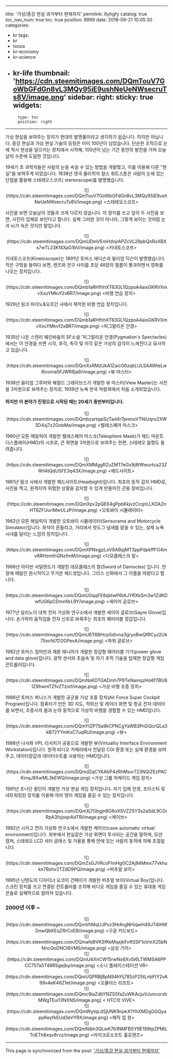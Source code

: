 
---
title: '가상/증강 현실 과거부터 현재까지'
permlink: 6yhgfy
catalog: true
toc_nav_num: true
toc: true
position: 9999
date: 2018-09-21 10:05:30
categories:
- kr
tags:
- kr
- tooza
- kr-economy
- kr-science
- kr-life
thumbnail: 'https://cdn.steemitimages.com/DQmTouV7GoWbGFdGn8vL3MQy95iE9ushNeUeNWsecruTs8V/image.png'
sidebar:
    right:
        sticky: true
widgets:
    -
        type: toc
        position: right
---


가상 현실을 보여주는 장치가 현대의 발명품이라고 생각하기 쉽습니다. 하지만 아닙니다. 증강 현실과 가상 현실 기술의 등장은 이미 100년이 넘었습니다. 단순한 조작으로 눈에 착시 현상을 일으키는 장치에서 시작해, 100년이 넘는 기간 동안의 발전을 거쳐 오늘날의 수준에 도달한 것입니다. 

19세기 초 과학자들은 사람의 눈을 속일 수 있는 방법을 개발했고, 이를 이용해 다른 "현실"을 보여주게 되었습니다. 1838년 영국 물리학자 찰스 휘트스톤은 사람의 눈에 있는 단점을 활용해 스테레오스코프( stereoscope)를 발명했습니다.

<center>
![](https://cdn.steemitimages.com/DQmTouV7GoWbGFdGn8vL3MQy95iE9ushNeUeNWsecruTs8V/image.png)
<스테레오스코프>
</center>

사진을 보면 오늘날의 것들과 크게 다르지 않습니다. 이 장치를 쓰고 앞의 두 사진을 보면, 사진이 입체로 보인다고 합니다. 실제 그러한 것이 아니라, 그렇게 보이는 것처럼 눈과 뇌가 속은 것지만 말입니다. 

<center>
![](https://cdn.steemitimages.com/DQmUDmVEmHdnjrAPZcVL29pbQnRxXBXs7wTL23Kf4XaG1bV/image.png)
<키네토스코프>
</center>

키네토스코프(Kinetoscope)는 1891년 토머스 에디슨과 윌리엄 딕슨이 발명했습니다. 작은 구멍을 들여다 보면, 렌즈와 전구 사이를 초당 48장의 필름이 통과하면서 영화를 나오는 장치입니다.  

<center>
![](https://cdn.steemitimages.com/DQmb1aRHfhhXT63GL1QzpoA4aisGKRVXmvXxuYMkvf2xBR7/image.png)
<비행 연습 장치>
</center>

1929년 링크 파아노&오르간 사에서 제작한 비행 연습 장치입니다. 

<center>
![](https://cdn.steemitimages.com/DQmb1aRHfhhXT63GL1QzpoA4aisGKRVXmvXxuYMkvf2xBR7/image.png)
<피그말리온 안경>
</center>

1935년 나온 스텐리 웨인바움의 SF소설 '피그말리온 안경(Pygmalion's Spectacles)에서는 이 안경을 쓰면 시각, 후각, 촉각 및 미각 같은 가상의 감각이 느껴진다고 묘사하고 있습니다.
 
<center>
![](https://cdn.steemitimages.com/DQmXxRMzUkA1ZaicG6zqkLULSAAWteLw6ivoma5FJWR9ja9/image.png)
<뷰 마스터>
</center>

1938년 윌리엄 그루버와 해럴드 그레이브스가 개발한 뷰 마스터(View Master)는 사진을 3차원으로 보여주는 장치로, 1939년 뉴욕 만국 박람회에서 처음 소개되었습니다.

#### 하지만 이 분야가 진정으로 시작된 때는 20세기 중반부터입니다.

<center>
![](https://cdn.steemitimages.com/DQmbzartqaiSzTad4r7pmnuVTNiUqro2XW3D4xj7z2GnbMa/image.png)
<텔레스페어 마스크>
</center>

1960년 모튼 헤일릭이 개발한 텔레스페어 마스크(Telesphere Mask)가 헤드 마운트 디스플레이(HMD)의 시초로, 큰 화면을 3차원으로 보여주는 한편, 스테레오 음향도 들려줍니다. 

<center>
![](https://cdn.steemitimages.com/DQmXMMggRZuZMT7eGx9j8tWwurtca23ZRH4tQdUSFE3q43X/image.png)
<헤드사이트>
</center>

1961년 필코 사에서 개발한 헤드사이트(Headsight)입니다. 최초의 동작 감지 HMD로, 사진을 찍고, 원격지의 위험한 상황을 감지할 수 있게 만들어진 군용 장비입니다.

<center>
![](https://cdn.steemitimages.com/DQmXpv2pQE64gPpbKkjvzCcqnLLKDA2nHT6ZFUuriMwULzP/image.png)
<오토바이 시뮬레이터>
</center>

1962년 모튼 헤일릭이 개발한 오토바이 시뮬레이터(Sensorama and Motorcycle Simulator)입니다. 좌석이 흔들리고, 거리에서 핫도그 냄새를 맡을 수 있는, 실제 뉴욕 시내를 달리는 느낌의 장치입니다.   

<center>
![](https://cdn.steemitimages.com/DQmXPNxgjzLoV8ABqjMT3ppPdpkffFG4mv6RHzmthQNzfmM/image.png)
<디모클레스의 칼>
</center>

1968년 아이반 서덜렌드가 개발한 데모클레스의 칼(Sword of Damocles) 입니다. 천장에 매달린 원시적이고 무거운 헤드셋입니다. 그리스 신화에서 그 이름을 따왔다고 합니다.

<center>
![](https://cdn.steemitimages.com/DQmUGqqFE8qktwP6tAJYRXkSm3w1ZdKDwfUG6pCDmnNrLRY/image.png)
<세이어 글로브>
</center>

1977년 일리노이 대학 전자 가상화 연구소에서 개발한 세이어 글로브(Sayre Glove)입니다. 손가락의 움직임을 전자 신호로 바꿔주는 최초의 웨어러블 장갑입니다.

<center>
![](https://cdn.steemitimages.com/DQmU6T6BHcpSdivna3gryoBwQfRCyJ2Uk75xcfd7D2GPexA/image.png)
<파워 글로브>
</center>

1982년 토머스 짐머만과 재론 래니어가 개발한 장갑형 웨어러블 기기(power glove and data glove)입니다. 광학 센서와 초음속 및 자기 추적 기술을 탑재한 장갑형 게임 콘트롤러입니다.


<center>
![](https://cdn.steemitimages.com/DQmNsKDTGADmh7P9TeNamqzHo6f7BU81Z9hwmTZfvZTzixf/image.png)
<가상 비행 조종 장치>
</center>

1986년 토머스 퍼니스가 개발한 공군용 가상 조종 장치(Air Force Super Cockpit Program)입니다. 컴퓨터가 만든 3D 지도, 적외선 및 레이더 화면 및 항공 전자 데이터를 보면서, 조종사의 몸과 눈의 동작으로 가상의 비행을 경험할 수 있는 HMD입니다.

<center>
![](https://cdn.steemitimages.com/DQmYtZP7Sa9kCPNCgYaWB3PnDQcrQLa3kB72YYmKxC7uqRU/image.png)
<뷰>
</center>

1988년 나사와 VPL 리서치가 공동으로 개발한 뷰(Virtuality Interface Environment Workstation)입니다. 원격 비디오 카메라에서 전달된 CGI 환경 또는 실제 환경을 보여주고,  데이터장갑과 데이터수트를 사용하는 HMD입니다.

<center>
![](https://cdn.steemitimages.com/DQmdZqCYAAbP4zRhMsvr723NQiZEzPACKinqJ8XwML3kEWQ/image.png)
<가상 그룹 아케이드 게임 장치>
</center>

1991년 조나단 왈던이 개발한 가상 현실 게임 장치입니다. 자기 입체 안경, 조이스틱 및 네트워킹된 장치를 이용해 여러 명이 게임을 즐길 수 있는 장치입니다. 

<center>
![](https://cdn.steemitimages.com/DQmXj7Gbgjn8G6oXSVZ2SY3s2aSdL9CGiRpA3fxjoqxAdTR/image.png)
<케이브>
</center>

1992년 시카고 전자 가상화 연구소에서 개발한 케이브(cave automatic virtual environment)입니다. 외부에서 현실같은 가상 화면이 투사되는 공간을 말하며, 모션 캡쳐, 스테레오 LCD 셔터 글래스 및 거울을 통해 안에 있는 사람의 동작에 의해 조절됩니다.

<center>
![](https://cdn.steemitimages.com/DQmZsGJVRcoFhnHgGC2Aj84Mmx77vkhukn7Bshv2TZdD9PQ/image.png)
<버추얼 보이>
</center>

1995년 닌텐도의 디자이너 요코이 건페이가 개발한 버추얼 보이(Virtual Boy)입니다. 스크린 장치를 쓰고 연결된 컨트롤러를 조작해 비디오 게임을 즐길 수 있는 휴대용 게임 콘솔로 실패작으로 알려져 있습니다.

### 2000년 이후 ~

<center>
![](https://cdn.steemitimages.com/DQmVhMqUJPvz3HrArgNHiqwH49JT4iHWDnwQbKEqZRrCoEB/image.png)
<구글 카드보드>
</center>

<center>
![](https://cdn.steemitimages.com/DQmafeBVKSfKeMqxjkFnftSSF1oVmX25bNNncQoDNCt6VMS/image.png)
<삼성 기어>
</center>

<center>
![](https://cdn.steemitimages.com/DQmU4XnCW15rwNo6XvSi6LTWMSA6PPCC757a5T48RSgejby/image.png)
<소니 플레이스테이션 VR>
</center>

<center>
![](https://cdn.steemitimages.com/DQmUQPRBjBpN94hYij785zP25tLnbFtY2vA99x4eK46Z1et/image.png)
<오큘러스 리프트>
</center>

<center>
![](https://cdn.steemitimages.com/DQmc9iaZdbYNZSSfa2uWKAcjuVJuncorzbMWgTEui13NXNS/image.png)
< HTC의 VIVE>
</center>

<center>
![](https://cdn.steemitimages.com/DQmWytqLdSjUNK9npkX1YhXMDgGGQyappKeyfkEUd3eVYRX/image.png)
<매직 립 원>
</center>

<center>
![](https://cdn.steemitimages.com/DQmNibh3QLwK7b1NMFBSY9E199tpZPMiLTriETh8xqv8rvz/image.png)
<마이크로소프트 홀로렌즈>
</center>

- - -

This page is synchronized from the post: ['가상/증강 현실 과거부터 현재까지'](https://steemit.com/@pius.pius/6yhgfy)
